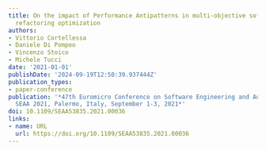 ```yaml
---
title: On the impact of Performance Antipatterns in multi-objective software model
  refactoring optimization
authors:
- Vittorio Cortellessa
- Daniele Di Pompeo
- Vincenzo Stoico
- Michele Tucci
date: '2021-01-01'
publishDate: '2024-09-19T12:50:39.937444Z'
publication_types:
- paper-conference
publication: '*47th Euromicro Conference on Software Engineering and Advanced Applications,
  SEAA 2021, Palermo, Italy, September 1-3, 2021*'
doi: 10.1109/SEAA53835.2021.00036
links:
- name: URL
  url: https://doi.org/10.1109/SEAA53835.2021.00036
---
```

